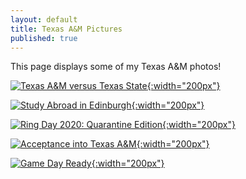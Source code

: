 ```yaml
---
layout: default
title: Texas A&M Pictures
published: true
---
```


This page displays some of my Texas A&M photos!

[![Texas A&M versus Texas State](IMG_6274.JPG){:width="200px"}](IMG_6274.JPG)

[![Study Abroad in Edinburgh](IMG_5321.JPG){:width="200px"}](IMG_5321.JPG)

[![Ring Day 2020: Quarantine Edition](DSC_0681.JPG){:width="200px"}](DSC_0681.JPG)

[![Acceptance into Texas A&M](A&Macceptance.JPG){:width="200px"}](A&Macceptance.JPG)

[![Game Day Ready](44509504_2082743288454496_4371019480206147584_n.jpg){:width="200px"}](44509504_2082743288454496_4371019480206147584_n.jpg)
